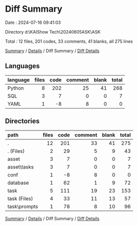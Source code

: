 # Diff Summary

Date : 2024-07-16 09:41:03

Directory d:\\KAIShow Tech\\20240605ASK\\ASK

Total : 12 files,  201 codes, 33 comments, 41 blanks, all 275 lines

[Summary](results.md) / [Details](details.md) / Diff Summary / [Diff Details](diff-details.md)

## Languages
| language | files | code | comment | blank | total |
| :--- | ---: | ---: | ---: | ---: | ---: |
| Python | 8 | 202 | 25 | 41 | 268 |
| SQL | 3 | 7 | 0 | 0 | 7 |
| YAML | 1 | -8 | 8 | 0 | 0 |

## Directories
| path | files | code | comment | blank | total |
| :--- | ---: | ---: | ---: | ---: | ---: |
| . | 12 | 201 | 33 | 41 | 275 |
| . (Files) | 2 | 29 | 5 | 9 | 43 |
| asset | 3 | 7 | 0 | 0 | 7 |
| asset\\tasks | 3 | 7 | 0 | 0 | 7 |
| conf | 1 | -8 | 8 | 0 | 0 |
| database | 1 | 62 | 1 | 9 | 72 |
| task | 5 | 111 | 19 | 23 | 153 |
| task (Files) | 4 | 33 | 11 | 13 | 57 |
| task\\prompts | 1 | 78 | 8 | 10 | 96 |

[Summary](results.md) / [Details](details.md) / Diff Summary / [Diff Details](diff-details.md)